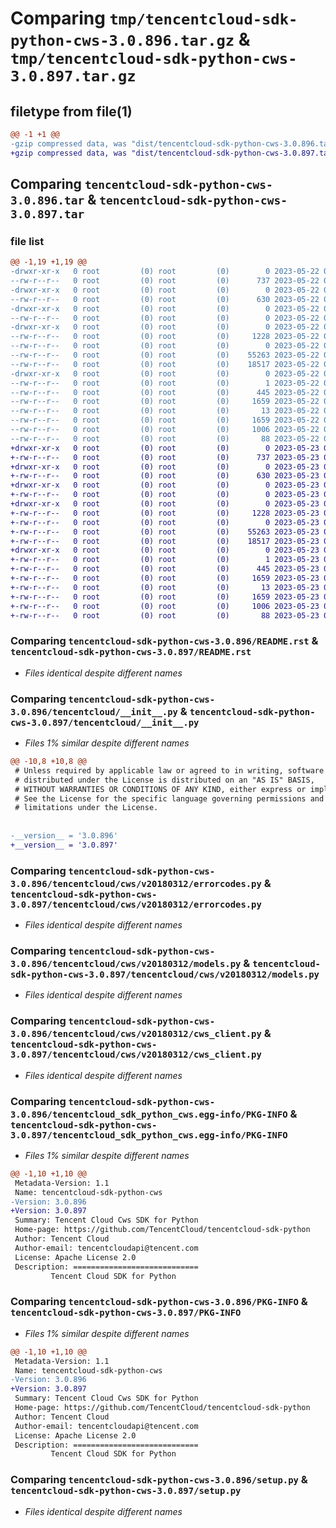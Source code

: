 # Comparing `tmp/tencentcloud-sdk-python-cws-3.0.896.tar.gz` & `tmp/tencentcloud-sdk-python-cws-3.0.897.tar.gz`

## filetype from file(1)

```diff
@@ -1 +1 @@
-gzip compressed data, was "dist/tencentcloud-sdk-python-cws-3.0.896.tar", last modified: Mon May 22 00:20:19 2023, max compression
+gzip compressed data, was "dist/tencentcloud-sdk-python-cws-3.0.897.tar", last modified: Tue May 23 02:19:50 2023, max compression
```

## Comparing `tencentcloud-sdk-python-cws-3.0.896.tar` & `tencentcloud-sdk-python-cws-3.0.897.tar`

### file list

```diff
@@ -1,19 +1,19 @@
-drwxr-xr-x   0 root         (0) root         (0)        0 2023-05-22 00:20:19.000000 tencentcloud-sdk-python-cws-3.0.896/
--rw-r--r--   0 root         (0) root         (0)      737 2023-05-22 00:20:19.000000 tencentcloud-sdk-python-cws-3.0.896/README.rst
-drwxr-xr-x   0 root         (0) root         (0)        0 2023-05-22 00:20:19.000000 tencentcloud-sdk-python-cws-3.0.896/tencentcloud/
--rw-r--r--   0 root         (0) root         (0)      630 2023-05-22 00:20:19.000000 tencentcloud-sdk-python-cws-3.0.896/tencentcloud/__init__.py
-drwxr-xr-x   0 root         (0) root         (0)        0 2023-05-22 00:20:19.000000 tencentcloud-sdk-python-cws-3.0.896/tencentcloud/cws/
--rw-r--r--   0 root         (0) root         (0)        0 2023-05-22 00:20:19.000000 tencentcloud-sdk-python-cws-3.0.896/tencentcloud/cws/__init__.py
-drwxr-xr-x   0 root         (0) root         (0)        0 2023-05-22 00:20:19.000000 tencentcloud-sdk-python-cws-3.0.896/tencentcloud/cws/v20180312/
--rw-r--r--   0 root         (0) root         (0)     1228 2023-05-22 00:20:19.000000 tencentcloud-sdk-python-cws-3.0.896/tencentcloud/cws/v20180312/errorcodes.py
--rw-r--r--   0 root         (0) root         (0)        0 2023-05-22 00:20:19.000000 tencentcloud-sdk-python-cws-3.0.896/tencentcloud/cws/v20180312/__init__.py
--rw-r--r--   0 root         (0) root         (0)    55263 2023-05-22 00:20:19.000000 tencentcloud-sdk-python-cws-3.0.896/tencentcloud/cws/v20180312/models.py
--rw-r--r--   0 root         (0) root         (0)    18517 2023-05-22 00:20:19.000000 tencentcloud-sdk-python-cws-3.0.896/tencentcloud/cws/v20180312/cws_client.py
-drwxr-xr-x   0 root         (0) root         (0)        0 2023-05-22 00:20:19.000000 tencentcloud-sdk-python-cws-3.0.896/tencentcloud_sdk_python_cws.egg-info/
--rw-r--r--   0 root         (0) root         (0)        1 2023-05-22 00:20:19.000000 tencentcloud-sdk-python-cws-3.0.896/tencentcloud_sdk_python_cws.egg-info/dependency_links.txt
--rw-r--r--   0 root         (0) root         (0)      445 2023-05-22 00:20:19.000000 tencentcloud-sdk-python-cws-3.0.896/tencentcloud_sdk_python_cws.egg-info/SOURCES.txt
--rw-r--r--   0 root         (0) root         (0)     1659 2023-05-22 00:20:19.000000 tencentcloud-sdk-python-cws-3.0.896/tencentcloud_sdk_python_cws.egg-info/PKG-INFO
--rw-r--r--   0 root         (0) root         (0)       13 2023-05-22 00:20:19.000000 tencentcloud-sdk-python-cws-3.0.896/tencentcloud_sdk_python_cws.egg-info/top_level.txt
--rw-r--r--   0 root         (0) root         (0)     1659 2023-05-22 00:20:19.000000 tencentcloud-sdk-python-cws-3.0.896/PKG-INFO
--rw-r--r--   0 root         (0) root         (0)     1006 2023-05-22 00:20:19.000000 tencentcloud-sdk-python-cws-3.0.896/setup.py
--rw-r--r--   0 root         (0) root         (0)       88 2023-05-22 00:20:19.000000 tencentcloud-sdk-python-cws-3.0.896/setup.cfg
+drwxr-xr-x   0 root         (0) root         (0)        0 2023-05-23 02:19:50.000000 tencentcloud-sdk-python-cws-3.0.897/
+-rw-r--r--   0 root         (0) root         (0)      737 2023-05-23 02:19:50.000000 tencentcloud-sdk-python-cws-3.0.897/README.rst
+drwxr-xr-x   0 root         (0) root         (0)        0 2023-05-23 02:19:50.000000 tencentcloud-sdk-python-cws-3.0.897/tencentcloud/
+-rw-r--r--   0 root         (0) root         (0)      630 2023-05-23 02:19:50.000000 tencentcloud-sdk-python-cws-3.0.897/tencentcloud/__init__.py
+drwxr-xr-x   0 root         (0) root         (0)        0 2023-05-23 02:19:50.000000 tencentcloud-sdk-python-cws-3.0.897/tencentcloud/cws/
+-rw-r--r--   0 root         (0) root         (0)        0 2023-05-23 02:19:50.000000 tencentcloud-sdk-python-cws-3.0.897/tencentcloud/cws/__init__.py
+drwxr-xr-x   0 root         (0) root         (0)        0 2023-05-23 02:19:50.000000 tencentcloud-sdk-python-cws-3.0.897/tencentcloud/cws/v20180312/
+-rw-r--r--   0 root         (0) root         (0)     1228 2023-05-23 02:19:50.000000 tencentcloud-sdk-python-cws-3.0.897/tencentcloud/cws/v20180312/errorcodes.py
+-rw-r--r--   0 root         (0) root         (0)        0 2023-05-23 02:19:50.000000 tencentcloud-sdk-python-cws-3.0.897/tencentcloud/cws/v20180312/__init__.py
+-rw-r--r--   0 root         (0) root         (0)    55263 2023-05-23 02:19:50.000000 tencentcloud-sdk-python-cws-3.0.897/tencentcloud/cws/v20180312/models.py
+-rw-r--r--   0 root         (0) root         (0)    18517 2023-05-23 02:19:50.000000 tencentcloud-sdk-python-cws-3.0.897/tencentcloud/cws/v20180312/cws_client.py
+drwxr-xr-x   0 root         (0) root         (0)        0 2023-05-23 02:19:50.000000 tencentcloud-sdk-python-cws-3.0.897/tencentcloud_sdk_python_cws.egg-info/
+-rw-r--r--   0 root         (0) root         (0)        1 2023-05-23 02:19:50.000000 tencentcloud-sdk-python-cws-3.0.897/tencentcloud_sdk_python_cws.egg-info/dependency_links.txt
+-rw-r--r--   0 root         (0) root         (0)      445 2023-05-23 02:19:50.000000 tencentcloud-sdk-python-cws-3.0.897/tencentcloud_sdk_python_cws.egg-info/SOURCES.txt
+-rw-r--r--   0 root         (0) root         (0)     1659 2023-05-23 02:19:50.000000 tencentcloud-sdk-python-cws-3.0.897/tencentcloud_sdk_python_cws.egg-info/PKG-INFO
+-rw-r--r--   0 root         (0) root         (0)       13 2023-05-23 02:19:50.000000 tencentcloud-sdk-python-cws-3.0.897/tencentcloud_sdk_python_cws.egg-info/top_level.txt
+-rw-r--r--   0 root         (0) root         (0)     1659 2023-05-23 02:19:50.000000 tencentcloud-sdk-python-cws-3.0.897/PKG-INFO
+-rw-r--r--   0 root         (0) root         (0)     1006 2023-05-23 02:19:50.000000 tencentcloud-sdk-python-cws-3.0.897/setup.py
+-rw-r--r--   0 root         (0) root         (0)       88 2023-05-23 02:19:50.000000 tencentcloud-sdk-python-cws-3.0.897/setup.cfg
```

### Comparing `tencentcloud-sdk-python-cws-3.0.896/README.rst` & `tencentcloud-sdk-python-cws-3.0.897/README.rst`

 * *Files identical despite different names*

### Comparing `tencentcloud-sdk-python-cws-3.0.896/tencentcloud/__init__.py` & `tencentcloud-sdk-python-cws-3.0.897/tencentcloud/__init__.py`

 * *Files 1% similar despite different names*

```diff
@@ -10,8 +10,8 @@
 # Unless required by applicable law or agreed to in writing, software
 # distributed under the License is distributed on an "AS IS" BASIS,
 # WITHOUT WARRANTIES OR CONDITIONS OF ANY KIND, either express or implied.
 # See the License for the specific language governing permissions and
 # limitations under the License.
 
 
-__version__ = '3.0.896'
+__version__ = '3.0.897'
```

### Comparing `tencentcloud-sdk-python-cws-3.0.896/tencentcloud/cws/v20180312/errorcodes.py` & `tencentcloud-sdk-python-cws-3.0.897/tencentcloud/cws/v20180312/errorcodes.py`

 * *Files identical despite different names*

### Comparing `tencentcloud-sdk-python-cws-3.0.896/tencentcloud/cws/v20180312/models.py` & `tencentcloud-sdk-python-cws-3.0.897/tencentcloud/cws/v20180312/models.py`

 * *Files identical despite different names*

### Comparing `tencentcloud-sdk-python-cws-3.0.896/tencentcloud/cws/v20180312/cws_client.py` & `tencentcloud-sdk-python-cws-3.0.897/tencentcloud/cws/v20180312/cws_client.py`

 * *Files identical despite different names*

### Comparing `tencentcloud-sdk-python-cws-3.0.896/tencentcloud_sdk_python_cws.egg-info/PKG-INFO` & `tencentcloud-sdk-python-cws-3.0.897/tencentcloud_sdk_python_cws.egg-info/PKG-INFO`

 * *Files 1% similar despite different names*

```diff
@@ -1,10 +1,10 @@
 Metadata-Version: 1.1
 Name: tencentcloud-sdk-python-cws
-Version: 3.0.896
+Version: 3.0.897
 Summary: Tencent Cloud Cws SDK for Python
 Home-page: https://github.com/TencentCloud/tencentcloud-sdk-python
 Author: Tencent Cloud
 Author-email: tencentcloudapi@tencent.com
 License: Apache License 2.0
 Description: ============================
         Tencent Cloud SDK for Python
```

### Comparing `tencentcloud-sdk-python-cws-3.0.896/PKG-INFO` & `tencentcloud-sdk-python-cws-3.0.897/PKG-INFO`

 * *Files 1% similar despite different names*

```diff
@@ -1,10 +1,10 @@
 Metadata-Version: 1.1
 Name: tencentcloud-sdk-python-cws
-Version: 3.0.896
+Version: 3.0.897
 Summary: Tencent Cloud Cws SDK for Python
 Home-page: https://github.com/TencentCloud/tencentcloud-sdk-python
 Author: Tencent Cloud
 Author-email: tencentcloudapi@tencent.com
 License: Apache License 2.0
 Description: ============================
         Tencent Cloud SDK for Python
```

### Comparing `tencentcloud-sdk-python-cws-3.0.896/setup.py` & `tencentcloud-sdk-python-cws-3.0.897/setup.py`

 * *Files identical despite different names*

